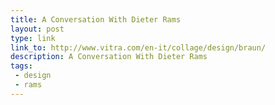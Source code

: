 ```yaml
---
title: A Conversation With Dieter Rams
layout: post
type: link
link_to: http://www.vitra.com/en-it/collage/design/braun/
description: A Conversation With Dieter Rams
tags:
 - design
 - rams
---
```

&nbsp;